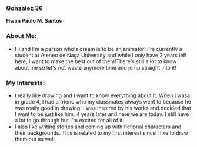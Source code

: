 ### Gonzalez 36
**Hwan Paulo M. Santos**
### About Me:
- Hi and I'm a person who's dream is to be an animator! I'm currently a student at Ateneo de Naga University and while I only have 2 years left here, I want to make the best out of them!There's still a lot to know about me so let's not waste anymore time and jump straight into it!

### My Interests:
- I really like drawing and I want to know everything about it. When I wasa in grade 4, I had a friend who my classmates always went to because he was really good in drawing. I was inspired by his works and decided that I want to be just like him. 4 years later and here we are today. I still have a lot to go through but I'm excited for all of it!
- I also like writing stories and coming up with fictional characters and their backgrounds. This is related to my first interest since I like to draw them out as well.
